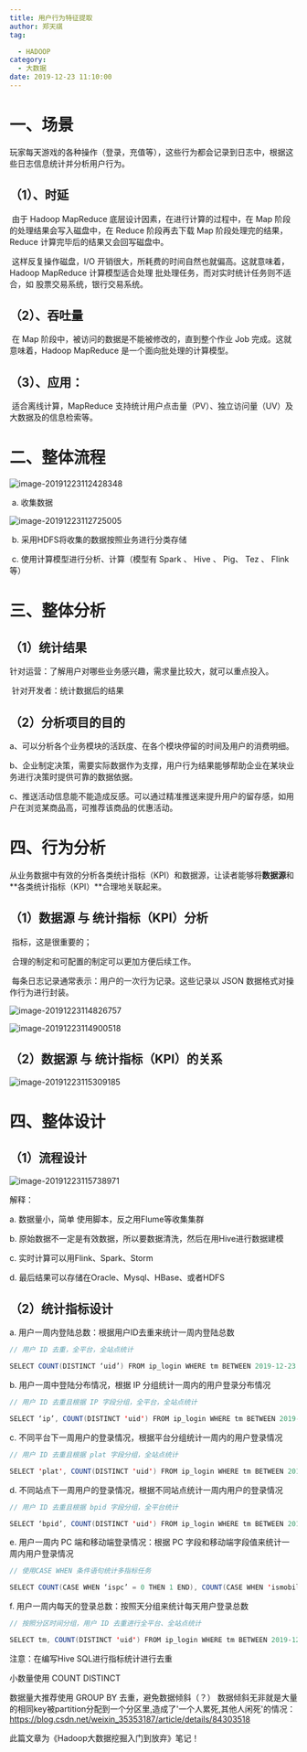 ```yaml
---
title: 用户行为特征提取
author: 郑天祺
tag:

  - HADOOP
category:
  - 大数据
date: 2019-12-23 11:10:00
---
```




# 一、场景

玩家每天游戏的各种操作（登录，充值等），这些行为都会记录到日志中，根据这些日志信息统计并分析用户行为。

## （1）、时延

​		由于 Hadoop MapReduce 底层设计因素，在进行计算的过程中，在 Map 阶段的处理结果会写入磁盘中，在 Reduce 阶段再去下载 Map 阶段处理完的结果，Reduce 计算完毕后的结果又会回写磁盘中。

​		这样反复操作磁盘，I/O 开销很大，所耗费的时间自然也就偏高。这就意味着，Hadoop MapReduce 计算模型适合处理 批处理任务，而对实时统计任务则不适合，如 股票交易系统，银行交易系统。

## （2）、吞吐量

​		在 Map 阶段中，被访问的数据是不能被修改的，直到整个作业 Job 完成。这就意味着，Hadoop MapReduce 是一个面向批处理的计算模型。

## （3）、应用：

​		适合离线计算，MapReduce 支持统计用户点击量（PV）、独立访问量（UV）及大数据及的信息检索等。

# 二、整体流程

![image-20191223112428348](/assets/images/HDFS-liucheng.png)

​		a. 收集数据

![image-20191223112725005](/assets/images/data-collect.png)

​		b. 采用HDFS将收集的数据按照业务进行分类存储

​		c. 使用计算模型进行分析、计算（模型有 Spark 、 Hive 、 Pig、 Tez 、 Flink等）

# 三、整体分析

## （1）统计结果

​		针对运营：了解用户对哪些业务感兴趣，需求量比较大，就可以重点投入。

​		针对开发者：统计数据后的结果

## （2）分析项目的目的

​		a、可以分析各个业务模块的活跃度、在各个模块停留的时间及用户的消费明细。

​		b、企业制定决策，需要实际数据作为支撑，用户行为结果能够帮助企业在某块业务进行决策时提供可靠的数据依据。

​		c、推送活动信息能不能造成反感。可以通过精准推送来提升用户的留存感，如用户在浏览某商品高，可推荐该商品的优惠活动。

# 四、行为分析

​		从业务数据中有效的分析各类统计指标（KPI）和数据源，让读者能够将**数据源**和**各类统计指标（KPI）**合理地关联起来。

## （1）数据源 与 统计指标（KPI）分析

​	指标，这是很重要的；

​	合理的制定和可配置的制定可以更加方便后续工作。



​	每条日志记录通常表示：用户的一次行为记录。这些记录以 JSON 数据格式对操作行为进行封装。

![image-20191223114826757](/assets/images/user-log.png)

![image-20191223114900518](/assets/images/user-behaviour.png)

## 	（2）数据源 与 统计指标（KPI）的关系

![image-20191223115309185](/assets/images/dataSource-behaviour-relative.png)

# 四、整体设计

## （1）流程设计

![image-20191223115738971](/assets/images/data-collect-analysis.png)

解释：

a. 数据量小，简单 使用脚本，反之用Flume等收集集群

b. 原始数据不一定是有效数据，所以要数据清洗，然后在用Hive进行数据建模

c. 实时计算可以用Flink、Spark、Storm

d. 最后结果可以存储在Oracle、Mysql、HBase、或者HDFS

## （2）统计指标设计

a. 用户一周内登陆总数：根据用户ID去重来统计一周内登陆总数

```java
// 用户 ID 去重，全平台，全站点统计

SELECT COUNT(DISTINCT ‘uid’) FROM ip_login WHERE tm BETWEEN 2019-12-23 AND 2019-12-29;
```

b. 用户一周中登陆分布情况，根据 IP 分组统计一周内的用户登录分布情况

```java
// 用户 ID 去重且根据 IP 字段分组，全平台，全站点统计

SELECT ‘ip’, COUNT(DISTINCT 'uid') FROM ip_login WHERE tm BETWEEN 2019-12-23 AND 2019-12-29 GROUP BY 'uid','ip';
```

c. 不同平台下一周用户的登录情况，根据平台分组统计一周内的用户登录情况

```java
// 用户 ID 去重且根据 plat 字段分组，全站点统计

SELECT 'plat', COUNT(DISTINCT 'uid') FROM ip_login WHERE tm BETWEEN 2019-12-23 AND 2019-12-29 GROUP BY 'uid', 'palt';
```

d. 不同站点下一周用户的登录情况，根据不同站点统计一周内用户的登录情况

```java
// 用户 ID 去重且根据 bpid 字段分组，全平台统计

SELECT ‘bpid’, COUNT(DISTINCT 'uid') FROM ip_login WHERE tm BETWEEN 2019-12-23 AND 2019-12-29 GROUP BY 'uid', 'plat';
```

e. 用户一周内 PC 端和移动端登录情况：根据 PC 字段和移动端字段值来统计一周内用户登录情况

```java
// 使用CASE WHEN 条件语句统计多指标任务

SELECT COUNT(CASE WHEN ‘ispc’ = 0 THEN 1 END), COUNT(CASE WHEN 'ismobile' = 1 THEN 1 END) FROM ip_login WHERE tm BETWEEN 2019-12-23 AND 2019-12-29;
```

f.  用户一周内每天的登录总数：按照天分组来统计每天用户登录总数

```java
// 按照分区时间分组，用户 ID 去重进行全平台、全站点统计

SELECT tm, COUNT(DISTINCT 'uid') FROM ip_login WHERE tm BETWEEN 2019-12-23 AND 2019-12-29 GROUP 'uid', tm;

```

注意：在编写Hive SQL进行指标统计进行去重

小数量使用 COUNT DISTINCT

数据量大推荐使用 GROUP BY 去重，避免数据倾斜（？） 数据倾斜无非就是大量的相同key被partition分配到一个分区里,造成了'一个人累死,其他人闲死'的情况：https://blog.csdn.net/weixin_35353187/article/details/84303518





































此篇文章为《Hadoop大数据挖掘入门到放弃》笔记！